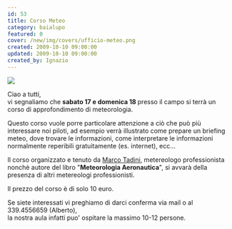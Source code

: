 ```yaml
---
id: 53
title: Corso Meteo
category: baialupo
featured: 0
cover: /new/img/covers/ufficio-meteo.png
created: 2009-10-10 09:00:00
updated: 2009-10-10 09:00:00
created_by: Ignazio
---
```


<img  src="/new/img/covers/ufficio-meteo.png" class="float-start mr-3 mb-3 w-[180px]"/>

Ciao a tutti,<br>
vi segnaliamo che <strong> sabato 17 e domenica 18 </strong> presso il campo si terrà un corso di approfondimento di meteorologia.

Questo corso vuole porre particolare attenzione a ciò che può più interessare noi piloti, ad esempio verrà illustrato come prepare un briefing meteo, dove trovare le informazioni, come interpretare le informazioni normalmente reperibili gratuitamente (es. internet), ecc...

Il corso organizzato e tenuto da <a href="http://www.ufficiometeo.it/" target="_blank" title="Ufficio Meteo">Marco Tadini</a>, metereologo professionista nonchè autore del libro "<strong>Meteorologia Aeronautica</strong>", si avvarà della presenza di altri metereologi professionisti.

Il prezzo del corso è di solo 10 euro.

Se siete interessati vi preghiamo di darci conferma via mail o al 339.4556659 (Alberto), <br>
la nostra aula infatti puo' ospitare la massimo 10-12 persone.
